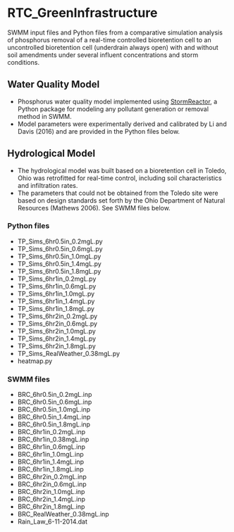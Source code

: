 # RTC_GreenInfrastructure
SWMM input files and Python files from a comparative simulation analysis of phosphorus removal of a real-time controlled bioretention cell to an uncontrolled bioretention cell (underdrain always open) with and without soil amendments under several influent concentrations and storm conditions.

## Water Quality Model
* Phosphorus water quality model implemented using [StormReactor](https://github.com/kLabUM/StormReactor), a Python package for modeling any pollutant generation or removal method in SWMM.
* Model parameters were experimentally derived and calibrated by Li and Davis (2016) and are provided in the Python files below. 

## Hydrological Model
* The hydrological model was built based on a bioretention cell in Toledo, Ohio was retrofitted for real-time control, including soil characteristics and infiltration rates. 
* The parameters that could not be obtained from the Toledo site were based on design standards set forth by the Ohio Department of Natural Resources (Mathews 2006). See SWMM files below.

### Python files
* TP_Sims_6hr0.5in_0.2mgL.py
* TP_Sims_6hr0.5in_0.6mgL.py
* TP_Sims_6hr0.5in_1.0mgL.py
* TP_Sims_6hr0.5in_1.4mgL.py
* TP_Sims_6hr0.5in_1.8mgL.py
* TP_Sims_6hr1in_0.2mgL.py
* TP_Sims_6hr1in_0.6mgL.py
* TP_Sims_6hr1in_1.0mgL.py
* TP_Sims_6hr1in_1.4mgL.py
* TP_Sims_6hr1in_1.8mgL.py
* TP_Sims_6hr2in_0.2mgL.py
* TP_Sims_6hr2in_0.6mgL.py
* TP_Sims_6hr2in_1.0mgL.py
* TP_Sims_6hr2in_1.4mgL.py
* TP_Sims_6hr2in_1.8mgL.py
* TP_Sims_RealWeather_0.38mgL.py
* heatmap.py

### SWMM files
* BRC_6hr0.5in_0.2mgL.inp
* BRC_6hr0.5in_0.6mgL.inp
* BRC_6hr0.5in_1.0mgL.inp
* BRC_6hr0.5in_1.4mgL.inp
* BRC_6hr0.5in_1.8mgL.inp
* BRC_6hr1in_0.2mgL.inp
* BRC_6hr1in_0.38mgL.inp
* BRC_6hr1in_0.6mgL.inp
* BRC_6hr1in_1.0mgL.inp
* BRC_6hr1in_1.4mgL.inp
* BRC_6hr1in_1.8mgL.inp
* BRC_6hr2in_0.2mgL.inp
* BRC_6hr2in_0.6mgL.inp
* BRC_6hr2in_1.0mgL.inp
* BRC_6hr2in_1.4mgL.inp
* BRC_6hr2in_1.8mgL.inp
* BRC_RealWeather_0.38mgL.inp
* Rain_Law_6-11-2014.dat
